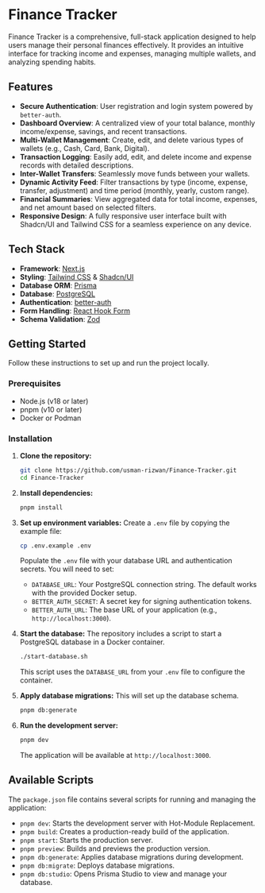 # Finance Tracker


Finance Tracker is a comprehensive, full-stack application designed to help users manage their personal finances effectively. It provides an intuitive interface for tracking income and expenses, managing multiple wallets, and analyzing spending habits.

## Features

- **Secure Authentication**: User registration and login system powered by `better-auth`.
- **Dashboard Overview**: A centralized view of your total balance, monthly income/expense, savings, and recent transactions.
- **Multi-Wallet Management**: Create, edit, and delete various types of wallets (e.g., Cash, Card, Bank, Digital).
- **Transaction Logging**: Easily add, edit, and delete income and expense records with detailed descriptions.
- **Inter-Wallet Transfers**: Seamlessly move funds between your wallets.
- **Dynamic Activity Feed**: Filter transactions by type (income, expense, transfer, adjustment) and time period (monthly, yearly, custom range).
- **Financial Summaries**: View aggregated data for total income, expenses, and net amount based on selected filters.
- **Responsive Design**: A fully responsive user interface built with Shadcn/UI and Tailwind CSS for a seamless experience on any device.

## Tech Stack

- **Framework**: [Next.js](https://nextjs.org/)
- **Styling**: [Tailwind CSS](https://tailwindcss.com/) & [Shadcn/UI](https://ui.shadcn.com/)
- **Database ORM**: [Prisma](https://www.prisma.io/)
- **Database**: [PostgreSQL](https://www.postgresql.org/)
- **Authentication**: [better-auth](https://www.npmjs.com/package/better-auth)
- **Form Handling**: [React Hook Form](https://react-hook-form.com/)
- **Schema Validation**: [Zod](https://zod.dev/)

## Getting Started

Follow these instructions to set up and run the project locally.

### Prerequisites

- Node.js (v18 or later)
- pnpm (v10 or later)
- Docker or Podman

### Installation

1.  **Clone the repository:**
    ```bash
    git clone https://github.com/usman-rizwan/Finance-Tracker.git
    cd Finance-Tracker
    ```

2.  **Install dependencies:**
    ```bash
    pnpm install
    ```

3.  **Set up environment variables:**
    Create a `.env` file by copying the example file:
    ```bash
    cp .env.example .env
    ```
    Populate the `.env` file with your database URL and authentication secrets. You will need to set:
    - `DATABASE_URL`: Your PostgreSQL connection string. The default works with the provided Docker setup.
    - `BETTER_AUTH_SECRET`: A secret key for signing authentication tokens.
    - `BETTER_AUTH_URL`: The base URL of your application (e.g., `http://localhost:3000`).

4.  **Start the database:**
    The repository includes a script to start a PostgreSQL database in a Docker container.
    ```bash
    ./start-database.sh
    ```
    This script uses the `DATABASE_URL` from your `.env` file to configure the container.

5.  **Apply database migrations:**
    This will set up the database schema.
    ```bash
    pnpm db:generate
    ```

6.  **Run the development server:**
    ```bash
    pnpm dev
    ```
    The application will be available at `http://localhost:3000`.

## Available Scripts

The `package.json` file contains several scripts for running and managing the application:

- `pnpm dev`: Starts the development server with Hot-Module Replacement.
- `pnpm build`: Creates a production-ready build of the application.
- `pnpm start`: Starts the production server.
- `pnpm preview`: Builds and previews the production version.
- `pnpm db:generate`: Applies database migrations during development.
- `pnpm db:migrate`: Deploys database migrations.
- `pnpm db:studio`: Opens Prisma Studio to view and manage your database.
